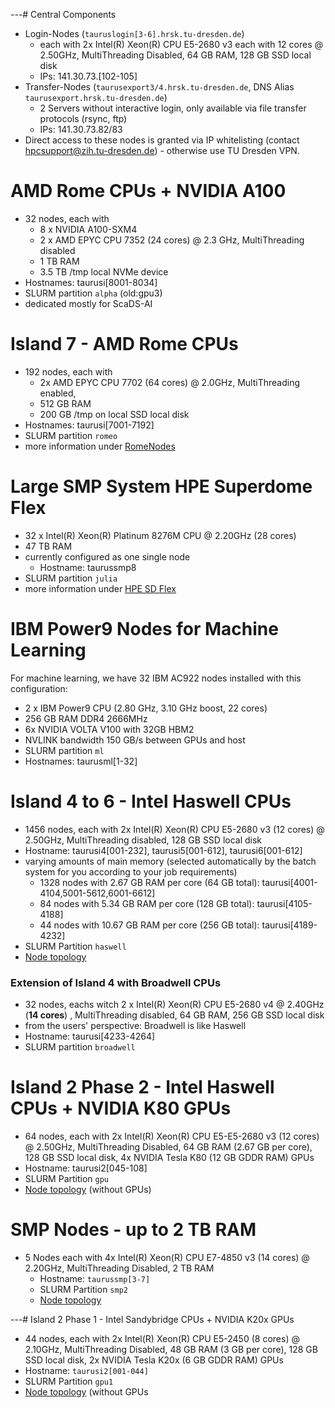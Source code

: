 ---# Central Components

-   Login-Nodes (`tauruslogin[3-6].hrsk.tu-dresden.de`)
    -   each with 2x Intel(R) Xeon(R) CPU E5-2680 v3 each with 12 cores
        @ 2.50GHz, MultiThreading Disabled, 64 GB RAM, 128 GB SSD local
        disk
    -   IPs: 141.30.73.\[102-105\]
-   Transfer-Nodes (`taurusexport3/4.hrsk.tu-dresden.de`, DNS Alias
    `taurusexport.hrsk.tu-dresden.de`)
    -   2 Servers without interactive login, only available via file
        transfer protocols (rsync, ftp)
    -   IPs: 141.30.73.82/83
-   Direct access to these nodes is granted via IP whitelisting (contact
    <hpcsupport@zih.tu-dresden.de>) - otherwise use TU Dresden VPN.

# AMD Rome CPUs + NVIDIA A100

-   32 nodes, each with
    -   8 x NVIDIA A100-SXM4
    -   2 x AMD EPYC CPU 7352 (24 cores) @ 2.3 GHz, MultiThreading
        disabled
    -   1 TB RAM
    -   3.5 TB /tmp local NVMe device
-   Hostnames: taurusi\[8001-8034\]
-   SLURM partition `alpha` (old:gpu3)
-   dedicated mostly for ScaDS-AI

# Island 7 - AMD Rome CPUs

-   192 nodes, each with
    -   2x AMD EPYC CPU 7702 (64 cores) @ 2.0GHz, MultiThreading
        enabled,
    -   512 GB RAM
    -   200 GB /tmp on local SSD local disk
-   Hostnames: taurusi\[7001-7192\]
-   SLURM partition `romeo`
-   more information under [RomeNodes](RomeNodes)

# Large SMP System HPE Superdome Flex

-   32 x Intel(R) Xeon(R) Platinum 8276M CPU @ 2.20GHz (28 cores)
-   47 TB RAM
-   currently configured as one single node
    -   Hostname: taurussmp8
-   SLURM partition `julia`
-   more information under [HPE SD Flex](SDFlex)

# IBM Power9 Nodes for Machine Learning

For machine learning, we have 32 IBM AC922 nodes installed with this
configuration:

-   2 x IBM Power9 CPU (2.80 GHz, 3.10 GHz boost, 22 cores)
-   256 GB RAM DDR4 2666MHz
-   6x NVIDIA VOLTA V100 with 32GB HBM2
-   NVLINK bandwidth 150 GB/s between GPUs and host
-   SLURM partition `ml`
-   Hostnames: taurusml\[1-32\]

# Island 4 to 6 - Intel Haswell CPUs

-   1456 nodes, each with 2x Intel(R) Xeon(R) CPU E5-2680 v3 (12 cores)
    @ 2.50GHz, MultiThreading disabled, 128 GB SSD local disk
-   Hostname: taurusi4\[001-232\], taurusi5\[001-612\],
    taurusi6\[001-612\]
-   varying amounts of main memory (selected automatically by the batch
    system for you according to your job requirements)
    -   1328 nodes with 2.67 GB RAM per core (64 GB total):
        taurusi\[4001-4104,5001-5612,6001-6612\]
    -   84 nodes with 5.34 GB RAM per core (128 GB total):
        taurusi\[4105-4188\]
    -   44 nodes with 10.67 GB RAM per core (256 GB total):
        taurusi\[4189-4232\]
-   SLURM Partition `haswell`
-   [Node topology](%ATTACHURL%/i4000.png)

### Extension of Island 4 with Broadwell CPUs

-   32 nodes, eachs witch 2 x Intel(R) Xeon(R) CPU E5-2680 v4 @ 2.40GHz
    (**14 cores**) , MultiThreading disabled, 64 GB RAM, 256 GB SSD
    local disk
-   from the users' perspective: Broadwell is like Haswell
-   Hostname: taurusi\[4233-4264\]
-   SLURM partition `broadwell`

# Island 2 Phase 2 - Intel Haswell CPUs + NVIDIA K80 GPUs

-   64 nodes, each with 2x Intel(R) Xeon(R) CPU E5-E5-2680 v3 (12 cores)
    @ 2.50GHz, MultiThreading Disabled, 64 GB RAM (2.67 GB per core),
    128 GB SSD local disk, 4x NVIDIA Tesla K80 (12 GB GDDR RAM) GPUs
-   Hostname: taurusi2\[045-108\]
-   SLURM Partition `gpu`
-   [Node topology](%ATTACHURL%/i4000.png) (without GPUs)

# SMP Nodes - up to 2 TB RAM

-   5 Nodes each with 4x Intel(R) Xeon(R) CPU E7-4850 v3 (14 cores) @
    2.20GHz, MultiThreading Disabled, 2 TB RAM
    -   Hostname: `taurussmp[3-7]`
    -   SLURM Partition `smp2`
    -   [Node topology](%ATTACHURL%/smp2.png)

---# Island 2 Phase 1 - Intel Sandybridge CPUs + NVIDIA K20x GPUs

-   44 nodes, each with 2x Intel(R) Xeon(R) CPU E5-2450 (8 cores) @
    2.10GHz, MultiThreading Disabled, 48 GB RAM (3 GB per core), 128 GB
    SSD local disk, 2x NVIDIA Tesla K20x (6 GB GDDR RAM) GPUs
-   Hostname: `taurusi2[001-044]`
-   SLURM Partition `gpu1`
-   [Node topology](%ATTACHURL%/i2000.png) (without GPUs
